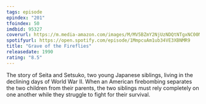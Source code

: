 ```yaml
---
tags: episode
epindex: "201"
tfoindex: 50
imdbid: 95327
coverurl: https://m.media-amazon.com/images/M/MV5BZmY2NjUzNDQtNTgxNC00M2Q4LTljOWQtMjNjNDBjNWUxNmJlXkEyXkFqcGdeQXVyNTA4NzY1MzY@._V1_SX202_CR0,0,202,300_.jpg
spotifyurl: https://open.spotify.com/episode/1MmpcuAm1ub34VE3XBNMR9
title: "Grave of the Fireflies"
releasedate: 1990
rating: "8.5"
---
```


The story of Seita and Setsuko, two young Japanese siblings, living in the declining days of World War II. When an American firebombing separates the two children from their parents, the two siblings must rely completely on one another while they struggle to fight for their survival.